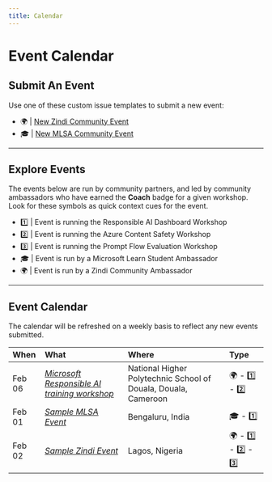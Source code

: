 ```yaml
---
title: Calendar
---
```

# Event Calendar

## Submit An Event

Use one of these custom issue templates to submit a new event:
 - 🌍 | [New Zindi Community Event](https://aka.ms/rai-hub/events/zindi)
 - 🎓 | [New MLSA Community Event](https://aka.ms/rai-hub/events/mlsa)

---

## Explore Events

The events below are run by community partners, and led by community ambassadors who have earned the **Coach** badge for a given workshop. Look for these symbols as quick context cues for the event.
 - 1️⃣ | Event is running the Responsible AI Dashboard Workshop
 - 2️⃣ | Event is running the Azure Content Safety Workshop
 - 3️⃣ | Event is running the Prompt Flow Evaluation Workshop
 - 🎓 | Event is run by a Microsoft Learn Student Ambassador
 - 🌍 | Event is run by a Zindi Community Ambassador

---

## Event Calendar

 The calendar will be refreshed on a weekly basis to reflect any new events submitted.

| When | What | Where | Type |
|:---|:---|:---|:---|
| Feb 06 | _[Microsoft Responsible AI training workshop](https://lu.ma/wugq0zrv)_ | National Higher Polytechnic School of Douala, Douala, Cameroon | 🌍 - 1️⃣ - 2️⃣  |
| Feb 01 | _[Sample MLSA Event](#)_ | Bengaluru, India | 🎓 - 1️⃣  |
| Feb 02 | _[Sample Zindi Event](#)_ | Lagos, Nigeria | 🌍 - 1️⃣ - 2️⃣ - 3️⃣  |